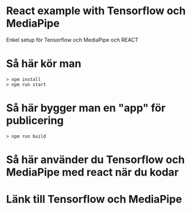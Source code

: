 # React example with Tensorflow och MediaPipe 

Enkel setup för Tensorflow och MediaPipe och REACT

# Så här kör man
```
> npm install
> npm run start
```

# Så här bygger man en "app" för publicering
```
> npm run build
```

# Så här använder du Tensorflow och MediaPipe med react när du kodar

# Länk till Tensorflow och MediaPipe 
